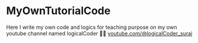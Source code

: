 # MyOwnTutorialCode

Here I write my own code and logics for teaching purpose on my own youtube channel named logicalCoder 👨‍💻
[youtube.com/@logicalCoder_suraj](https://youtube.com/@logicalCoder_suraj)
